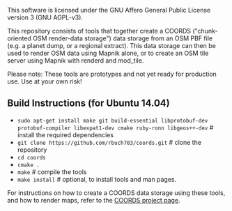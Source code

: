 This software is licensed under the GNU Affero General Public License version 3 (GNU AGPL-v3).

This repository consists of tools that together create a COORDS ("chunk-oriented OSM render-data storage") data storage from an OSM PBF file (e.g. a planet dump, or a regional extract). This data storage can then be used to render OSM data using Mapnik alone, or to create an OSM tile server using Mapnik with renderd and mod_tile. 

Please note: These tools are prototypes and not yet ready for production use. Use at your own risk!

Build Instructions (for Ubuntu 14.04)
----------------------------------------
* `sudo apt-get install make git build-essential libprotobuf-dev protobuf-compiler libexpat1-dev cmake ruby-ronn libgeos++-dev` # install the required dependencies
* `git clone https://github.com/rbuch703/coords.git` # clone the repository
* `cd coords`
* `cmake .`
* `make` # compile the tools
* `make install` # optional, to install tools and man pages.

For instructions on how to create a COORDS data storage using these tools, and how to render maps, refer to the [COORDS project page](http://rbuch703.github.io/coords).


